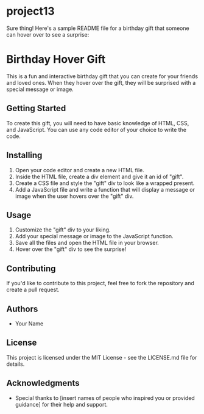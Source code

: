 # project13
Sure thing! Here's a sample README file for a birthday gift that someone can hover over to see a surprise:

# Birthday Hover Gift

This is a fun and interactive birthday gift that you can create for your friends and loved ones. When they hover over the gift, they will be surprised with a special message or image.

## Getting Started

To create this gift, you will need to have basic knowledge of HTML, CSS, and JavaScript. You can use any code editor of your choice to write the code.

## Installing

1. Open your code editor and create a new HTML file.
2. Inside the HTML file, create a div element and give it an id of "gift".
3. Create a CSS file and style the "gift" div to look like a wrapped present.
4. Add a JavaScript file and write a function that will display a message or image when the user hovers over the "gift" div.

## Usage

1. Customize the "gift" div to your liking.
2. Add your special message or image to the JavaScript function.
3. Save all the files and open the HTML file in your browser.
4. Hover over the "gift" div to see the surprise!

## Contributing

If you'd like to contribute to this project, feel free to fork the repository and create a pull request.

## Authors

- Your Name

## License

This project is licensed under the MIT License - see the LICENSE.md file for details.

## Acknowledgments

- Special thanks to [insert names of people who inspired you or provided guidance] for their help and support.

